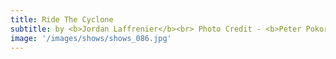 ```yaml
---
title: Ride The Cyclone
subtitle: by <b>Jordan Laffrenier</b><br> Photo Credit - <b>Peter Pokorny</b></br>
image: '/images/shows/shows_086.jpg'
---
```

